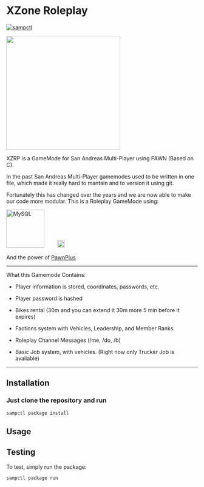 # XZone Roleplay

[![sampctl](https://img.shields.io/badge/sampctl-xzonerp-2f2f2f.svg?style=for-the-badge)](https://github.com/juandiegox21/xzonerp)

<!--
Short description of your library, why it's useful, some examples, pictures or
videos. Link to your forum release thread too.

Remember: You can use "forumfmt" to convert this readme to forum BBCode!

What the sections below should be used for:

`## Installation`: Leave this section un-edited unless you have some specific
additional installation procedure.

`## Testing`: Whether your library is tested with a simple `main()` and `print`,
unit-tested, or demonstrated via prompting the player to connect, you should
include some basic information for users to try out your code in some way.

And finally, maintaining your version number`:

* Follow [Semantic Versioning](https://semver.org/)
* When you release a new version, update `VERSION` and `git tag` it
* Versioning is important for sampctl to use the version control features

Happy Pawning!
-->

<img width="300" src="https://logodix.com/logo/304442.png"/>

XZRP is a GameMode for San Andreas Multi-Player using PAWN (Based on C).

In the past San Andreas Multi-Player gamemodes used to be written in one file, which made it really hard to mantain and to version it using git.

Fortunately this has changed over the years and we are now able to make our code more modular. This is a Roleplay GameMode using:

<img width="100" src="https://d1.awsstatic.com/asset-repository/products/amazon-rds/1024px-MySQL.ff87215b43fd7292af172e2a5d9b844217262571.png" alt="MySQL" title="MySQL" />

<img width="20" style="margin-left: 30px" src="https://upload.wikimedia.org/wikipedia/commons/7/71/Pawn_logo.png" alt="Pawn" title="Pawn" />

And the power of [PawnPlus][pawnplusref]

---

What this Gamemode Contains:

- Player information is stored, coordinates, passwords, etc.

- Player password is hashed

- Bikes rental (30m and you can extend it 30m more 5 min before it expires)

- Factions system with Vehicles, Leadership, and Member Ranks.

- Roleplay Channel Messages (/me, /do, /b)

- Basic Job system, with vehicles. (Right now only Trucker Job is available)

---

## Installation

### Just clone the repository and run

```
sampctl package install
```

## Usage

<!--
Write your code documentation or examples here. If your library is documented in
the source code, direct users there. If not, list your API and describe it well
in this section. If your library is passive and has no API, simply omit this
section.
-->

## Testing

<!--
Depending on whether your package is tested via in-game "demo tests" or
y_testing unit-tests, you should indicate to readers what to expect below here.
-->

To test, simply run the package:

```bash
sampctl package run
```

<!-- Definitions -->

[pawnplusref]: https://github.com/illidans4/pawnplus
